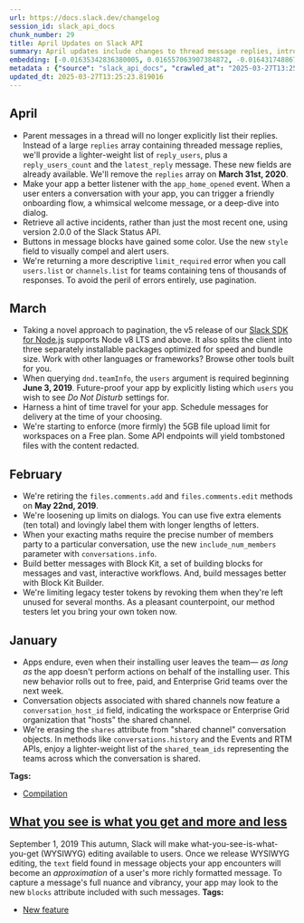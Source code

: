 ```yaml
---
url: https://docs.slack.dev/changelog
session_id: slack_api_docs
chunk_number: 29
title: April Updates on Slack API
summary: April updates include changes to thread message replies, introduction of the app_home_opened event for better app interactions, enhancements in the Slack Status API for retrieving all active incidents, new button styles in message blocks, and improved error messaging for user and channel list calls.
embedding: [-0.01635342836380005, 0.016557063907384872, -0.016431748867034912, 0.013557367958128452, 0.0340539775788784, -0.014779175631701946, -0.004989048931747675, -0.0028175986371934414, -0.033051468431949615, 0.024169865995645523, 0.014661694876849651, -0.010831796564161777, -0.04320187494158745, 0.03201763331890106, 0.013181427493691444, 0.0849626362323761, -0.04147881269454956, -0.00529058463871479, -0.03236224502325058, 0.030827153474092484, 0.03649759292602539, 0.006156031973659992, 0.028179902583360672, 0.08383481949567795, -0.012413881719112396, -0.005141774658113718, -0.013706178404390812, 0.02625320479273796, -0.005114362575113773, 0.0022869736421853304, 0.0005830020527355373, -0.031140437349677086, 0.015217773616313934, 0.011904794722795486, 0.033584050834178925, -0.02517237514257431, 0.024075880646705627, 0.024953076615929604, 0.06412924826145172, -0.016431748867034912, -0.03972442075610161, -0.006610293872654438, -0.01989353820681572, 0.005760510917752981, -0.022728759795427322, 0.03264420107007027, -0.014661694876849651, 0.005729182623326778, -0.007467909250408411, 0.046710655093193054, -0.048151761293411255, -0.029558351263403893, -0.0008257972076535225, 0.013768834993243217, -0.04226202145218849, -0.04790113493800163, -0.03464921936392784, 6.0515223594848067e-05, -0.0177475418895483, -0.019517596811056137, 0.012805486097931862, -0.0023398404009640217, -0.004840238951146603, -0.012531362473964691, -0.02294805832207203, -0.02006584405899048, -0.04348382726311684, 0.01483400072902441, 0.025250695645809174, 0.009343697689473629, 0.09016315639019012, 0.018687395378947258, -0.04978083819150925, -0.027584662660956383, -8.987030923890416e-06, -0.023214349523186684, -0.01528043020516634, 0.04705526679754257, -0.0016075388994067907, -0.017528243362903595, -0.005259256344288588, 0.03417929261922836, -0.05789489671587944, -0.02337099239230156, -0.0637846365571022, -0.011043263599276543, -0.00497338455170393, -0.0017504747956991196, -0.030936801806092262, 0.02816423773765564, -0.017543908208608627, -0.016651049256324768, -0.01821746863424778, -0.015938326716423035, 0.05676707252860069, 0.006590713746845722, -0.027725640684366226, 0.041259512305259705, -0.03483719006180763, 0.011865634471178055, 0.07706788182258606, -0.06904780864715576, -0.07174205034971237, -0.05272570997476578, 0.03822065517306328, -0.01672936975955963, 0.04429836943745613, -0.011004103347659111, 0.021240659058094025, -0.039693091064691544, -0.13446152210235596, -0.0069314101710915565, -0.006042466498911381, -0.01641608588397503, 0.0069314101710915565, -0.02222750522196293, 0.014129111543297768, 0.011975283734500408, 0.0032346579246222973, -0.03731213137507439, -0.03753143176436424, -0.03150071203708649, 0.0038768902886658907, 0.004100105259567499, 0.03953645005822182, -0.06453651934862137, 0.009696141816675663, -0.025548316538333893, -0.05676707252860069, -0.012006611563265324, 0.029558351263403893, 0.03276951238512993, 0.05607784911990166, -0.05770692601799965, -0.044079069048166275, -0.026049571111798286, -0.05701770260930061, -0.004636604338884354, -0.032330915331840515, -0.016807690262794495, -0.003810317488387227, -0.06340869516134262, 0.012327727861702442, -0.024295179173350334, -0.014740015380084515, -0.00830202829092741, -0.026331525295972824, -0.01225723884999752, -0.04235600680112839, -0.015687700361013412, -0.02199254184961319, 0.029323389753699303, -0.0192356426268816, 0.005936732981353998, -0.0297306589782238, -0.0192356426268816, 0.05344626307487488, 0.08057666569948196, 0.01911032758653164, -0.017152301967144012, -0.02534468099474907, 0.027897946536540985, -0.04266928881406784, 0.007389587815850973, -0.020050181075930595, -0.027944939211010933, 0.04718058183789253, -0.04295124486088753, -0.07500020414590836, -0.01804516278207302, -0.015625042840838432, -0.03323943912982941, -0.0055020516738295555, -0.013729674741625786, 0.00037520661135204136, -0.01399596594274044, 0.010910117998719215, -0.02666047401726246, -0.024420494213700294, 0.027662983164191246, -0.0008076854865066707, 0.011301723308861256, -0.05482471361756325, -0.026394182816147804, -0.05679840222001076, -0.03068617545068264, -0.034555234014987946, 0.005823167506605387, -0.0037535347510129213, -0.03302014246582985, -0.01459120586514473, 0.024953076615929604, 0.03959910571575165, 0.02875947766005993, 0.023950567469000816, -0.03468054533004761, 0.038690581917762756, 0.005772259086370468, 0.030999459326267242, -0.015499729663133621, 0.021287651732563972, 0.05933600291609764, 0.04786980524659157, -0.015750356018543243, 0.022666102275252342, -0.019047671929001808, 0.01677636243402958, 0.04592744633555412, -0.051033973693847656, 0.015021971426904202, 0.044016413390636444, -0.023981895297765732, -0.0232456773519516, 0.015875671058893204, -0.012813318520784378, 0.0008272657287307084, -0.0457708016037941, 0.007941750809550285, -0.05344626307487488, 0.01624377816915512, -0.027412356808781624, 0.06033851206302643, 0.052349768579006195, -0.030639182776212692, -0.0003194028977304697, -0.00397674972191453, 0.035620398819446564, -0.0128838075324893, 0.004139265976846218, 0.0383772999048233, 0.011661999858915806, -0.024608463048934937, -0.01603231206536293, -0.046961281448602676, 0.008818946778774261, -0.03577703982591629, -0.0011924374848604202, -0.01252353098243475, 0.0020833390299230814, 0.02337099239230156, 0.015170780941843987, 0.009884112514555454, 0.001852292101830244, 0.04226202145218849, 0.010675154626369476, 0.029386045411229134, -0.0163064356893301, -0.058521464467048645, 0.03743744641542435, 0.05748762562870979, 0.07819570600986481, -0.0024318676441907883, -0.005317997187376022, 0.005145690869539976, 0.02326134219765663, -0.059899915009737015, -0.01940794847905636, 0.015460568480193615, 0.013894148170948029, 0.007064555771648884, -0.005263172555714846, -0.00812188908457756, -0.0478384792804718, -0.012656676582992077, -0.01804516278207302, 0.027960604056715965, 0.0383772999048233, 0.07136610895395279, -0.0015409659827128053, -0.019611582159996033, 0.014418899081647396, 0.013674849644303322, 0.02158527262508869, 0.02247813157737255, 0.019219977781176567, -0.04411039873957634, -0.01003292202949524, 0.040538959205150604, -0.014035126194357872, 0.03931714966893196, 0.0003394726663827896, 0.02014416642487049, 0.01732460968196392, -0.027553334832191467, -0.030670510604977608, -0.015773853287100792, -0.01590699888765812, 0.017637893557548523, 0.021178003400564194, 0.0032033296301960945, -0.011098087765276432, 0.05742496997117996, -0.020097173750400543, -8.964085282059386e-05, -0.013259747996926308, 0.06190493330359459, 0.057800911366939545, -0.00751881767064333, 0.007405252195894718, 0.016510071232914925, 0.028023259714245796, -0.04768183454871178, 0.03590235486626625, -0.02540733851492405, 0.06303275376558304, 0.06268814206123352, -0.013948973268270493, 0.001136633800342679, 0.0023417985066771507, -0.048026446253061295, 0.0005727224634028971, 0.025078389793634415, -0.04993747919797897, -0.041792094707489014, -0.057143013924360275, -0.006567217409610748, 0.05093998834490776, 0.0369361937046051, -0.009132230654358864, 0.005306249018758535, -0.015327422879636288, 0.002823472721502185, 0.008842443116009235, -0.009492507204413414, -0.023950567469000816, -0.02937038242816925, 0.03146938607096672, -0.02528202533721924, 0.0075266496278345585, -0.0632520541548729, 0.01268017292022705, -0.02960534393787384, 0.0015174697618931532, 0.06591496616601944, -0.02014416642487049, -0.04357781261205673, -0.011936123482882977, 0.03323943912982941, 0.024718113243579865, 0.03399132192134857, 0.00310151232406497, -0.03007527068257332, -0.04993747919797897, -0.03308279812335968, 0.027287041768431664, -0.015123788267374039, 0.014395402744412422, -0.010079914703965187, -0.028023259714245796, 0.06798264384269714, -0.019376620650291443, -0.012445209547877312, 0.008701465092599392, -0.00759713863953948, 0.023637283593416214, 0.011661999858915806, 0.023527633398771286, -0.04536353424191475, -0.01641608588397503, 0.009328032843768597, -0.03743744641542435, -0.011599342338740826, -0.0016016648150980473, 0.002130331704393029, 0.005850580055266619, 0.005556876305490732, -0.030592190101742744, -0.022572116926312447, 0.0015076795825734735, -0.01881270855665207, 0.03483719006180763, 0.0012355140643194318, 0.033834680914878845, -0.04194873571395874, -0.02702075056731701, 0.048997629433870316, 0.008090561255812645, -0.016400421038269997, -0.008341188542544842, 0.0181548111140728, -0.017653556540608406, 0.009296705015003681, -0.030607853084802628, 0.029871637001633644, -0.00982928741723299, 0.016275107860565186, -0.025266360491514206, 0.006018970161676407, -0.0044133891351521015, 0.010072083212435246, -0.010526345111429691, 0.006571133155375719, -0.015092460438609123, 0.0035499001387506723, 0.04110287129878998, 0.028602834790945053, 0.028383536264300346, 0.019313963130116463, 0.06716810166835785, -0.0033854260109364986, 0.04213670641183853, 0.022634774446487427, -0.008818946778774261, -0.033897336572408676, -0.02500006929039955, 0.024608463048934937, 0.00830202829092741, 0.011004103347659111, 0.01785719208419323, -0.0012169127585366368, 0.03721814602613449, 0.028790805488824844, 0.021538279950618744, -0.025219367817044258, 0.0003661507507786155, -0.05059537664055824, 0.05068936198949814, 0.022039534524083138, 0.0326128713786602, 0.08258168399333954, 0.009766630828380585, -0.07819570600986481, 0.00034338870318606496, -0.05460541322827339, -0.01564854010939598, 0.05087733268737793, 0.02661348134279251, -0.027835289016366005, 0.05357157438993454, -0.07474958151578903, -0.0493735708296299, -0.002400539116933942, 0.05980592966079712, -0.023167356848716736, 0.04345250129699707, -0.029292060062289238, 0.007906506769359112, 0.028790805488824844, 0.03229958936572075, 0.018358446657657623, 0.018233133479952812, 0.012695836834609509, -0.010471520014107227, -0.0036771718878299, -0.0363096222281456, 0.021835898980498314, -0.04285725951194763, -0.039035193622112274, 0.024185530841350555, 0.024655455723404884, -0.023981895297765732, 0.01660405658185482, 0.008458670228719711, -0.008349020034074783, -0.06428588926792145, -0.015186445787549019, 0.013667017221450806, -0.01947060413658619, 0.05820817872881889, -0.016651049256324768, 0.011301723308861256, -0.015076795592904091, -0.020755069330334663, 0.024107208475470543, 0.02799193188548088, -0.011732488870620728, -0.015092460438609123, 0.03937980905175209, 0.02858717180788517, 0.011231234297156334, 0.045520175248384476, 0.018295789137482643, -0.007373923901468515, 0.02133464440703392, -0.026597818359732628, -0.028477521613240242, -0.013612193055450916, 0.02073940634727478, 0.043891098350286484, 0.013110938481986523, 0.018985014408826828, 0.012233742512762547, 0.0015301968669518828, 0.018076490610837936, 0.002982072765007615, -0.001227681990712881, 0.008223706856369972, -0.021491287276148796, -0.008450837805867195, 0.01264101266860962, -0.03505648672580719, 0.009163559414446354, 0.0376567468047142, -0.02025381475687027, 0.015742525458335876, -0.015899166464805603, -0.03056086041033268, -0.02008150890469551, 0.03032589890062809, -0.05350891873240471, -0.020896047353744507, -0.03345873951911926, -0.004871567245572805, 0.01983088254928589, 0.037782058119773865, -0.004483878146857023, 0.0007636299123987556, -0.013165762647986412, -0.013345901854336262, 0.01078480388969183, -0.01838977448642254, -0.00974313449114561, 0.03668556362390518, 0.02839920111000538, -0.005314080975949764, 0.025485659018158913, -0.00743266474455595, 0.03684220835566521, 0.00250823050737381, 0.004793246276676655, -0.009844952262938023, 0.0077733611688017845, 0.01887536607682705, -0.022869737818837166, 0.002116625430062413, 0.013980302028357983, -0.04232467710971832, -0.04094622656702995, -0.011325218714773655, 0.0012521572643890977, -0.0033227691892534494, -0.03217427432537079, 0.026018241420388222, -0.0002381448430242017, -0.04169810935854912, 0.019971858710050583, -0.01531175896525383, -0.04382844269275665, -0.015687700361013412, -0.0019247389864176512, 0.013862820342183113, 0.010659490711987019, 0.02678578719496727, 0.0017103352583944798, -0.04085224121809006, 0.017402930185198784, -0.0077576967887580395, 0.012515698559582233, -0.010675154626369476, 0.014669526368379593, 0.022791415452957153, -0.002778438152745366, 0.016400421038269997, -0.04780714958906174, 0.01492015365511179, -0.011372211389243603, 0.008826778270304203, -0.005615617148578167, -0.007044975645840168, -0.01018956396728754, 0.005517715588212013, -0.00699798297137022, 0.014191768132150173, 0.009030412882566452, -0.022697430104017258, 0.018327118828892708, 0.022697430104017258, 0.01641608588397503, 0.0022908898536115885, 0.006285261828452349, 0.02744368463754654, -0.0027431936468929052, -0.00512611074373126, 0.0019991439767181873, 0.015092460438609123, -0.03540109843015671, 0.014121279120445251, 0.021005697548389435, -0.009335865266621113, 0.026143556460738182, -0.034367263317108154, -0.03637228161096573, 0.005000797100365162, 0.02055143564939499, -0.07713054120540619, 0.004284159746021032, -0.01762222871184349, -0.03283217176795006, -0.00958649255335331, -0.02523503266274929, -0.016792025417089462, -0.007847766391932964, 0.014293585903942585, 0.034304603934288025, 0.01539791189134121, -0.018013834953308105, 0.00588974030688405, -0.03355272486805916, -0.02235281839966774, 0.026080898940563202, -0.002897877711802721, -0.046898625791072845, -0.016322100535035133, -0.0011336967581883073, -0.018530752509832382, 0.018060825765132904, 0.007420916575938463, -0.05986858531832695, -0.02546999417245388, -0.013016953133046627, -0.011912627145648003, -7.25081263226457e-05, -0.006238269153982401, -0.05269438028335571, -0.010769139975309372, 0.03656025230884552, -0.003295356873422861, -0.034617889672517776, 0.035871025174856186, -0.0044799624010920525, -0.06390994787216187, -0.027850953862071037, -0.009093070402741432, 0.0065202247351408005, 0.0044564660638570786, 0.031375400722026825, -0.015256933867931366, -0.07092751562595367, 0.03944246470928192, 0.0037848632782697678, 0.006257849279791117, 0.015531057491898537, 0.025156710296869278, -0.017872856929898262, -0.02691110223531723, -0.017653556540608406, 0.035087816417217255, 0.003702626097947359, 0.028367873281240463, -0.024953076615929604, 0.018718723207712173, 0.00023887910356279463, 0.01726195216178894, -0.0038749324157834053, 0.007283854763954878, -0.04069560021162033, -0.0034519988112151623, -0.026707466691732407, 0.0027803960256278515, 0.01201444398611784, -0.03887855261564255, -0.031312741339206696, 0.05830216407775879, 0.0006192255532369018, 0.01802949793636799, -0.0021322898101061583, -0.02158527262508869, 0.0028410949744284153, -0.009884112514555454, 0.016322100535035133, -0.017293279990553856, 0.03395999222993851, -0.009038245305418968, 0.009750966913998127, -0.015773853287100792, -0.013612193055450916, -0.02924506738781929, 0.006383162923157215, 0.028179902583360672, 0.021365974098443985, -0.019940530881285667, 0.039818406105041504, 0.050438735634088516, 0.01387848425656557, 0.012789822183549404, -0.018891029059886932, 0.010565505363047123, -0.04996880888938904, -0.012985624372959137, 0.039943717420101166, -0.003604724770411849, 0.01605580933392048, -0.04508157819509506, -0.017277617007493973, 0.01036970317363739, -0.0008213916444219649, 0.0029527023434638977, 0.0427946038544178, 0.009727470576763153, -0.03690486401319504, 0.012202414683997631, -0.03135973587632179, 0.024342171847820282, -0.010385367088019848, 0.01285247877240181, 0.018374111503362656, 0.01022089272737503, 0.009696141816675663, -0.01531175896525383, -0.047305893152952194, 0.012171085923910141, 0.00043247887515462935, -0.023746931925415993, 0.0025904676876962185, -0.0033247272949665785, -0.0052670883014798164, -0.011411372572183609, -0.013682682067155838, 0.062186889350414276, -0.021350309252738953, 0.00042122023296542466, -0.006892249453812838, -0.012844647280871868, 0.012077100574970245, -0.014458060264587402, -0.014943649992346764, -0.023417985066771507, 0.00838818121701479, 0.010510680265724659, -0.0011385917896404862, -0.019799552857875824, -0.026644811034202576, -0.050250764936208725, 0.010839628987014294, 0.006907913833856583, -0.028978776186704636, -0.004742337390780449, 0.0391918383538723, -0.0121632544323802, 0.008074897341430187, 0.010244389064610004, 0.0199561957269907, 0.02402888797223568, -0.01503763534128666, -0.025845935568213463, 0.01749691553413868, -0.03001261316239834, 0.03132840618491173, -0.03327076882123947, 0.015021971426904202, -0.001249220222234726, -0.01845243200659752, 0.044611651450395584, 0.031187430024147034, 0.006058130878955126, 0.0029389963019639254, -0.031077779829502106, 0.016510071232914925, -0.0435151569545269, 0.04805777594447136, 0.012124093249440193, 0.016447413712739944, -0.0250470619648695, -0.0003504865453578532, -0.002453405875712633, 0.04025700315833092, -0.024467485025525093, -0.013447718694806099, 0.008529159240424633, 0.028117245063185692, -0.0015644623199477792, 0.03417929261922836, 0.00401395233348012, 0.019564589485526085, 0.001057333778589964, -0.0006045403424650431, -0.03267552703619003, -0.02971499413251877, -0.016698040068149567, 0.019204312935471535, 0.008255035616457462, -0.011333051137626171, 0.0030838900711387396, 0.0044408016838133335, 0.035933684557676315, -0.021381637081503868, -0.029260732233524323, -0.0022419390734285116, -0.00406094454228878, -0.028978776186704636, -0.024655455723404884, 0.014927986077964306, -0.007855597883462906, -0.011521021835505962, 0.0005232822732068598, -0.033521395176649094, 0.0029977369122207165, -0.054636742919683456, -0.012578355148434639, -0.027067743241786957, -0.04909161478281021, -0.02152261510491371, -0.005419814493507147, 0.0056626093573868275, -0.027944939211010933, 0.019689904525876045, 0.0026531245093792677, -0.10927348583936691, 0.0019658575765788555, 0.018311453983187675, -0.008051401004195213, -0.005517715588212013, -0.007295602932572365, 0.012821150943636894, 0.037907373160123825, 0.011215569451451302, -0.03308279812335968, 0.04724323749542236, -0.028007596731185913, -0.01683901809155941, -0.021553944796323776, -0.0066964467987418175, -0.009429850615561008, 0.023183021694421768, 0.03734346106648445, 0.029527023434638977, -0.010126907378435135, -0.006152115762233734, 0.003079974092543125, -0.011943954974412918, 0.039223164319992065, -0.003103470429778099, -0.013165762647986412, 0.014755679294466972, 0.004421221558004618, 0.039160508662462234, -0.012382552959024906, 0.01906333491206169, 0.026284532621502876, -0.04692995548248291, -0.028085917234420776, -0.042637962847948074, 0.01312660239636898, -0.008756290189921856, -0.004268495365977287, 0.015249102376401424, -0.0022204008419066668, 0.03201763331890106, -0.02241547591984272, 0.03493117541074753, -0.022556453943252563, 0.007648047525435686, 0.02260344661772251, 0.002895919606089592, -0.006042466498911381, -0.014646030031144619, 0.03009093552827835, 0.01660405658185482, 0.024953076615929604, 0.01087095681577921, -0.0009413207299076021, -0.011521021835505962, -0.010917949490249157, -0.022446803748607635, -0.016228115186095238, 0.009093070402741432, 0.007315183058381081, 0.03421062231063843, -0.0033501815050840378, -0.004707093350589275, -0.004949888214468956, 0.023825254291296005, -0.013714009895920753, 0.003473537042737007, -0.019909203052520752, -0.007052807603031397, -0.00838818121701479, 2.4796556317596696e-05, 0.039943717420101166, 0.003984581679105759, 0.007185953203588724, 0.03480586037039757, 0.008474334143102169, 0.03336475417017937, 0.0020148081239312887, 0.0025278108660131693, -0.010753476060926914, 0.041447483003139496, -0.016165457665920258, 0.044674307107925415, 0.01531175896525383, 0.007589306682348251, 0.010620329529047012, -0.0063283382914960384, 0.013643520884215832, 0.015828678384423256, -0.019157320261001587, 0.0559525340795517, -0.010346206836402416, 0.01573469303548336, -0.004789330065250397, -0.02175757847726345, -0.004049196839332581, 0.023590290918946266, 0.021553944796323776, 0.014599037356674671, -0.017277617007493973, 0.012069269083440304, 0.014426731504499912, 0.020097173750400543, -0.05197382718324661, -0.025626637041568756, 0.0009241880034096539, 0.010722147300839424, 0.014583373442292213, -0.011199905537068844, 0.027161728590726852, -0.004511290695518255, -0.013173595070838928, -0.010197396390140057, 0.05244375392794609, -0.0369361937046051, 0.0109022855758667, 0.019501933827996254, -0.009257543832063675, 0.005827083718031645, 0.005251424387097359, -0.005948481149971485, -0.022305825725197792, -0.02235281839966774, 0.024953076615929604, 0.008262867107987404, 0.02031647227704525, 0.004464298021048307, -0.015452736988663673, 0.01953326165676117, -0.0033952160738408566, 0.011951787397265434, 0.010236556641757488, -0.01660405658185482, 0.03339608013629913, -0.008396012708544731, 0.007683292031288147, 0.01719929464161396, -0.010769139975309372, -0.02260344661772251, 0.03314545378088951, 0.009735302068293095, -0.02875947766005993, -0.010040754452347755, 0.0009467052877880633, 0.0011748152319341898, -0.005227928049862385, -0.019799552857875824, 0.031986303627491, -0.02438916452229023, -0.00324249011464417, 0.017966842278838158, 0.0035479420330375433, -0.004742337390780449, 0.027052080258727074, 0.007068471983075142, 0.025015732273459435, -0.008403845131397247, -0.02984030731022358, -0.02133464440703392, -0.013941140845417976, -0.00017279574240092188, 0.01779453456401825, 0.008936428464949131, -0.013933309353888035, -0.01851508766412735, -0.021679257974028587, -0.03624696657061577, -0.0167137049138546, -0.030247576534748077, 0.03159469738602638, 0.021005697548389435, 0.028242558240890503, 0.026691803708672523, 0.03258154168725014, 0.011951787397265434, 0.05949264392256737, 0.008090561255812645, 0.014465891756117344, 0.04035098850727081, 0.021538279950618744, -0.011066759936511517, 0.013925476931035519, 0.006704279221594334, 0.010589001700282097, 0.00557254021987319, -0.007546230219304562, 0.007001899182796478, 0.02127198874950409, -0.035025160759687424, 0.016572726890444756, 0.02294805832207203, 0.030059605836868286, 0.029981285333633423, 0.015209941193461418, -0.02631586231291294, -0.025501323863863945, -0.011693327687680721, -0.020943040028214455, -0.007726368494331837, 0.03468054533004761, 0.03524445742368698, 0.009805791079998016, 0.011849969625473022, 0.004025700502097607, -0.013925476931035519, 0.02984030731022358, -0.0170269887894392, 0.026472503319382668, 0.03787604346871376, 0.0077851093374192715, -0.0026217959821224213, 0.014019462279975414, -0.02205519936978817, -0.014693022705614567, 0.0061012073419988155, 0.0159696564078331, -0.012194582261145115, -0.024373501539230347, 0.006340086460113525, -0.019846545532345772, -0.025971248745918274, -0.010957110673189163, -0.021553944796323776, -0.02738102711737156, 0.004562199115753174, 0.009281040169298649, -0.014888825826346874, -0.04157279431819916, -0.02012850157916546, -0.0022125686518847942, 0.005650861654430628, -0.008983421139419079, -0.022995050996541977, 0.008482166565954685, 0.037719402462244034, -0.016087137162685394, -0.002332008210942149, -0.0034324186854064465, 0.015852173790335655, 0.028931783512234688, 0.019799552857875824, 0.023449312895536423, -0.0117794806137681, -0.04705526679754257, -0.01929829828441143, 0.034492574632167816, 0.02360595390200615, 0.05457408353686333, 0.002512146718800068, -0.004624856170266867, 0.010448023676872253, 0.02050444297492504, 0.00887377094477415, -0.0001812397240428254, 0.0014998475089669228, 0.00413534976541996, 0.015405744314193726, 0.025313353165984154, 0.023574626073241234, 0.007726368494331837, -0.004914643708616495, 0.030968129634857178, 0.006567217409610748, -0.012304231524467468, -0.024608463048934937, 0.01618112251162529, -0.023183021694421768, 0.018624737858772278, 0.028602834790945053, 0.02037912793457508, -0.028477521613240242, 0.06616559624671936, 0.009030412882566452, 0.032518886029720306, -0.01268017292022705, -0.017998170107603073, -0.022337153553962708, 0.008129721507430077, 0.005122194532305002, 0.005533379968255758, -0.004961636383086443, -0.01857774518430233, 0.010291381739079952, 0.02360595390200615, -0.005310164764523506, -0.014238760806620121, 0.02913541905581951, -0.0308584813028574, 0.005623449105769396, -0.019047671929001808, 0.012445209547877312, 0.04097755625844002, -0.022039534524083138, -0.02326134219765663, 0.004499542526900768, -0.006512392777949572, -0.011043263599276543, -0.010283549316227436, -0.0009555164142511785, -0.010643825866281986, 0.010737811215221882, 0.018718723207712173, 0.025516986846923828, 0.0019893539138138294, 0.009445514529943466, -0.025266360491514206, 0.019313963130116463, -0.0001991067110793665, 0.0023829168640077114, 0.018797043710947037, -0.007033227477222681, 0.009234048426151276, 0.011364379897713661, 0.00877978652715683, -0.007949583232402802, -0.013408558443188667, -0.011904794722795486, -0.00033384334528818727, 0.017402930185198784, 0.015288262628018856, 0.0012315979693084955, 0.03715549036860466, 0.028978776186704636, 0.029527023434638977, 0.031970638781785965, -0.004640520084649324, 0.008450837805867195, 0.012868143618106842, 0.027537669986486435, 0.01881270855665207, 0.0007411126280203462, -0.02797626703977585, 0.00533366110175848, 0.019251305609941483, -0.041917409747838974, 0.0003468152426648885, -0.021131010726094246, -0.009093070402741432, 0.006109039299190044, -0.005180935375392437, -0.006571133155375719, 0.0029017936903983355, -0.018718723207712173, 0.012594019994139671, 0.013573032803833485, -0.02277575246989727, 0.006156031973659992, 0.020457450300455093, -0.014066454954445362, -5.831244561704807e-05, 0.11102787405252457, -0.013228420168161392, 0.0013324363389983773, 0.010714314877986908, 0.005756594706326723, 0.007091968320310116, -0.019642911851406097, 0.03007527068257332, -0.011693327687680721, -0.013948973268270493, -0.013674849644303322, 0.026691803708672523, 0.01983088254928589, 0.014967146329581738, 0.009813623502850533, -0.009335865266621113, -0.049718182533979416, 0.058521464467048645, 0.014826168306171894, -0.013392893597483635, -2.5592004021746106e-05, 0.02468678541481495, -0.003847520099952817, -0.009774463251233101, 0.009093070402741432, -0.02799193188548088, 0.029213739559054375, -0.030701838433742523, 0.03859659656882286, 0.0075149014592170715, -0.008255035616457462, -0.007424832321703434, 0.02174191363155842, 0.04163545370101929, -0.02559530921280384, -0.010158236138522625, -0.012312063947319984, -0.01423092931509018, 0.02816423773765564, -0.03793869912624359, -0.0128838075324893, -0.04273194819688797, 0.016071472316980362, 0.01293863169848919, -0.010017258115112782, -0.011246898211538792, -0.0024612380657345057, -0.04398508369922638, 0.007585390470921993, -0.04608408734202385, -0.009907608851790428, 0.006222604773938656, 0.03471187502145767, -0.0029859887436032295, -0.00656330119818449, -0.010808300226926804, 0.0443296954035759, 0.033302098512649536, -0.020206822082400322, -0.0117794806137681, -0.03123442269861698, 0.06159164756536484, -0.006774768233299255, 0.0009104818454943597, -0.020347800105810165, 0.01762222871184349, 0.00596414553001523, 0.0033325592521578074, -0.0014636240666732192, 0.004088357090950012, 0.00022150162840262055, -0.0017935512587428093, 0.00588974030688405, 0.015053299255669117, 0.010823965072631836, -0.011004103347659111, -0.025015732273459435, -0.0010162151884287596, 0.014136943966150284, 0.009320201352238655, -0.01459120586514473, -0.005384569987654686, 0.0018836205126717687, 0.0312657505273819, -0.03709283471107483, 0.017214959487318993, -0.010401031002402306, -0.004370312672108412, -0.026112226769328117, 0.000453772401669994, -0.011599342338740826, -0.015061131678521633, 0.04166677966713905, 0.022869737818837166, 0.016823355108499527, 0.010432359762489796, -0.010518512688577175, 0.007644131314009428, -0.010463687591254711, -0.026394182816147804, 0.0046835970133543015, 0.020958704873919487, -0.000989781809039414, 0.0077851093374192715, 0.01372184231877327, 0.03110910765826702, -0.02979331463575363, -0.0071585411205887794, -0.0029233319219201803, 0.01719929464161396, -0.04104021191596985, 0.011286058463156223, 0.016510071232914925, 0.010244389064610004, 0.0011053053895011544, -0.01749691553413868, -0.008396012708544731, -0.011309554800391197, -0.0016985870897769928, -0.04949888214468956, 0.025485659018158913, 0.011027599684894085, -0.0141682717949152, 0.007550145965069532, -0.04031965881586075, 0.010604665614664555, 0.00997809786349535, -0.004797162488102913, -0.01201444398611784, 0.022149184718728065, -0.000230679870583117, -0.0006456588744185865, 0.013776667416095734, -0.006430155597627163, -0.011818641796708107, 0.0009623694932088256, 0.017214959487318993, -0.024122873321175575, -0.00572526641190052, 0.012249407358467579, -0.03546375781297684, 0.0279292743653059, 0.033051468431949615, 0.030184920877218246, -0.006950990296900272, -0.022916730493307114, -0.00874845776706934, -0.015350919216871262, -0.0003441229637246579, -0.031203093007206917, -0.01480267196893692, 0.00012874016829300672, 0.023778261616826057, 0.014097782783210278, 0.018781380727887154, -0.028273887932300568, 0.01579734869301319, -0.0427946038544178, 0.0037182902451604605, -0.011615007184445858, 0.012108429335057735, -0.020003188401460648, -0.020003188401460648, -0.03464921936392784, 0.0354950837790966, 0.0031054283026605844, 0.01411344762891531, -0.009562996216118336, 0.010150403715670109, 0.011763816699385643, -0.025751950219273567, -0.014418899081647396, -0.042293351143598557, 0.04464298114180565, 0.025015732273459435, -0.004104021470993757, -0.004162762314081192, 0.006974486634135246, -0.012617516331374645, -0.0027725640684366226, -0.011129416525363922, -0.01840543933212757, 0.02709907293319702, 0.0005908341845497489, -0.0008776849135756493, -0.010808300226926804, -0.01039319857954979, -0.018922358751296997, -0.03182966262102127, 0.006390994880348444, -0.0046835970133543015, 0.04295124486088753, -0.0253603458404541, -0.0005335619207471609, 0.03828331455588341, 0.019392283633351326, 0.009085237979888916, 0.0007704829913564026, 0.024357836693525314, 0.016635384410619736, -0.03815799951553345, -0.011027599684894085, -0.01791984960436821, -0.004562199115753174, -0.007644131314009428, 0.012844647280871868, -0.011724656447768211, -0.010737811215221882, -0.00997809786349535, 0.011583678424358368, -0.0250470619648695, 0.003945421427488327, 0.010855292901396751, 0.026926765218377113, 0.012194582261145115, 0.01573469303548336, -0.024185530841350555, 0.026221876963973045, 0.006896165665239096, -0.041322167962789536, -0.022556453943252563, 0.0034050061367452145, 0.008012239821255207, -0.034022651612758636, 0.018718723207712173, 0.03963043540716171, 0.015382247976958752, 0.009609988890588284, -0.01480267196893692, -0.0117794806137681, 0.02911975421011448, -0.02199254184961319, -0.015914831310510635, 0.0312657505273819, -0.0059093208983540535, -0.003616472939029336, 0.005721350200474262, -0.026441175490617752, 0.017700549215078354, -0.01917298510670662, -0.003403048263862729, -0.001389219076372683, -0.020896047353744507, 0.009304536506533623, -0.022916730493307114, 0.007628466933965683, 0.02948003076016903, -0.02163226529955864, -0.0026492085307836533, 0.030874144285917282, 0.0384712852537632, 0.004244999028742313, 0.0177475418895483, -0.0435151569545269, -0.030466875061392784, -0.012609683908522129, 0.0016496364260092378, 0.010495016351342201, 0.032518886029720306, -0.022744422778487206, -0.03165735676884651, 0.003978707827627659, 0.011348715052008629, -0.005317997187376022, -0.018421104177832603, 0.03273818641901016, 0.026456840336322784, -0.023527633398771286, -0.014935818500816822, 0.031547706574201584, -0.03258154168725014, 0.015390080399811268, 0.002271309494972229, 0.029025768861174583, 0.017778871580958366, 0.002809766447171569, 0.03536977246403694, -0.00656330119818449, 0.011325218714773655, -0.04445501044392586, 0.023637283593416214, 0.002163618104532361, 0.003702626097947359, -0.03280084207653999, 0.0005923027056269348, 0.011489693075418472, -0.02163226529955864, 0.014089951291680336, 0.018233133479952812, 0.00039723439840599895, 0.0031054283026605844, -0.013933309353888035, -0.006390994880348444, 0.00859964732080698, 0.00866230484098196, 0.0045387027785182, -0.006833508610725403, -0.00501646101474762, -0.020394792780280113, 0.011082423850893974, 0.001560546224936843, -0.028681157156825066, -0.0002446307917125523, 0.012092765420675278, 0.004581779707223177, 0.0602758564054966, 0.0013960720971226692, 0.0044290535151958466, -0.021021360531449318, -0.012515698559582233, 0.018969349563121796, 0.024718113243579865, -0.018139148131012917, 0.005321912933140993, -0.011317387223243713, -0.0032131196931004524, 0.025376008823513985, 0.004143181722611189, -0.0011806893162429333, -0.0073543437756598, 0.02055143564939499, 0.014974978752434254, 0.042042721062898636, 0.01732460968196392, -0.005729182623326778, 0.024467485025525093, -0.026801452040672302, -0.012601851485669613, 0.00970397423952818, -0.010236556641757488, 0.014732182957231998, 0.022619109600782394, 0.031547706574201584, -0.02619054913520813, 0.010322710499167442, -0.011818641796708107, 0.0147086875513196, 0.025673629716038704, 0.019219977781176567, -0.03308279812335968, -0.01129389088600874, -0.006434071809053421, 0.0036243051290512085, -0.003207245608791709, 0.0056782737374305725, 0.034555234014987946, 0.008474334143102169, -0.003393258200958371, 0.04608408734202385, -0.033051468431949615, -0.017763206735253334, 0.004577863495796919, 0.006179528310894966, -0.005043873563408852, 0.0059210690669715405, 0.021131010726094246, 0.02913541905581951, -0.019548926502466202, 0.029527023434638977, 0.0006118829478509724, -0.01809215545654297, -0.01003292202949524, -0.014763511717319489, 0.009484674781560898, -0.018859701231122017, -0.01279765460640192, 0.030043942853808403, 0.009335865266621113, 0.022086527198553085, 0.01779453456401825, 0.00033213006099686027, -0.05291368067264557, 0.026644811034202576, -0.03081148862838745, 0.01372184231877327, -0.030968129634857178, -0.020269479602575302, -0.0065241409465670586, 0.010714314877986908, -0.025751950219273567, 0.01279765460640192, -0.008482166565954685, 0.018985014408826828, 0.02493741177022457, 0.025485659018158913, -0.004100105259567499, -0.02492174692451954, 0.0005369884893298149, -0.0050791180692613125]
metadata : {"source": "slack_api_docs", "crawled_at": "2025-03-27T13:25:22.067084", "url_path": "/changelog", "chunk_size": 4366}
updated_dt: 2025-03-27T13:25:23.819016
---
```

## April[​](https://docs.slack.dev/changelog#april "Direct link to April")
  * Parent messages in a thread will no longer explicitly list their replies. Instead of a large `replies` array containing threaded message replies, we'll provide a lighter-weight list of `reply_users`, plus a `reply_users_count` and the `latest_reply` message. These new fields are already available. We'll remove the `replies` array on **March 31st, 2020**.
  * Make your app a better listener with the `app_home_opened` event. When a user enters a conversation with your app, you can trigger a friendly onboarding flow, a whimsical welcome message, or a deep-dive into dialog.
  * Retrieve all active incidents, rather than just the most recent one, using version 2.0.0 of the Slack Status API.
  * Buttons in message blocks have gained some color. Use the new `style` field to visually compel and alert users.
  * We're returning a more descriptive `limit_required` error when you call `users.list` or `channels.list` for teams containing tens of thousands of responses. To avoid the peril of errors entirely, use pagination.


## March[​](https://docs.slack.dev/changelog#march "Direct link to March")
  * Taking a novel approach to pagination, the v5 release of our [Slack SDK for Node.js](https://github.com/slackapi/node-slack-sdk/releases) supports Node v8 LTS and above. It also splits the client into three separately installable packages optimized for speed and bundle size. Work with other languages or frameworks? Browse other tools built for you.
  * When querying `dnd.teamInfo`, the `users` argument is required beginning **June 3, 2019**. Future-proof your app by explicitly listing which `users` you wish to see _Do Not Disturb_ settings for.
  * Harness a hint of time travel for your app. Schedule messages for delivery at the time of your choosing.
  * We're starting to enforce (more firmly) the 5GB file upload limit for workspaces on a Free plan. Some API endpoints will yield tombstoned files with the content redacted.


## February[​](https://docs.slack.dev/changelog#february "Direct link to February")
  * We're retiring the `files.comments.add` and `files.comments.edit` methods on **May 22nd, 2019**.
  * We're loosening up limits on dialogs. You can use five extra elements (ten total) and lovingly label them with longer lengths of letters.
  * When your exacting maths require the precise number of members party to a particular conversation, use the new `include_num_members` parameter with `conversations.info`.
  * Build better messages with Block Kit, a set of building blocks for messages and vast, interactive workflows. And, build messages better with Block Kit Builder.
  * We're limiting legacy tester tokens by revoking them when they're left unused for several months. As a pleasant counterpoint, our method testers let you bring your own token now.


## January[​](https://docs.slack.dev/changelog#january "Direct link to January")
  * Apps endure, even when their installing user leaves the team— _as long as_ the app doesn't perform actions on behalf of the installing user. This new behavior rolls out to free, paid, and Enterprise Grid teams over the next week.
  * Conversation objects associated with shared channels now feature a `conversation_host_id` field, indicating the workspace or Enterprise Grid organization that "hosts" the shared channel.
  * We're erasing the `shares` attribute from "shared channel" conversation objects. In methods like `conversations.history` and the Events and RTM APIs, enjoy a lighter-weight list of the `shared_team_ids` representing the teams across which the conversation is shared.


**Tags:**
  * [Compilation](https://docs.slack.dev/changelog/tags/compilation)


## [What you see is what you get and more and less](https://docs.slack.dev/changelog/2019/09/01/what-they-see-is-what-you-get-and-more-and-less)
September 1, 2019
This autumn, Slack will make what-you-see-is-what-you-get (WYSIWYG) editing available to users.
Once we release WYSIWYG editing, the `text` field found in message objects your app encounters will become an _approximation_ of a user's more richly formatted message.
To capture a message's full nuance and vibrancy, your app may look to the new `blocks` attribute included with such messages.
**Tags:**
  * [New feature](https://docs.slack.dev/changelog/tags/new-feature)
